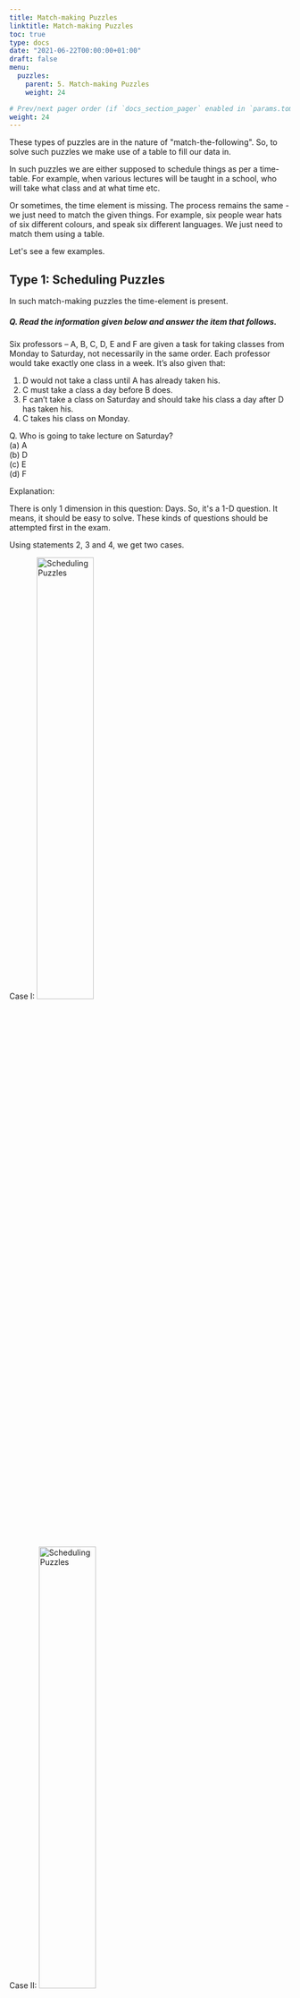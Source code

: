 ```yaml
---
title: Match-making Puzzles
linktitle: Match-making Puzzles
toc: true
type: docs
date: "2021-06-22T00:00:00+01:00"
draft: false
menu:
  puzzles:
    parent: 5. Match-making Puzzles
    weight: 24

# Prev/next pager order (if `docs_section_pager` enabled in `params.toml`)
weight: 24
---
```


These types of puzzles are in the nature of "match-the-following". So, to solve such puzzles we make use of a table to fill our data in.

In such puzzles we are either supposed to schedule things as per a time-table. For example, when various lectures will be taught in a school, who will take what class and at what time etc.  

Or sometimes, the time element is missing. The process remains the same - we just need to match the given things. For example, six people wear hats of six different colours, and speak six different languages. We just need to match them using a table.  

Let's see a few examples.

## Type 1: Scheduling Puzzles 

In such match-making puzzles the time-element is present. 

##### Q. Read the information given below and answer the item that follows.

Six professors – A, B, C, D, E and F are given a task for taking classes from Monday to Saturday, not necessarily in the same order. Each professor would take exactly one class in a week. It’s also given that:
1.	D would not take a class until A has already taken his.
2.	C must take a class a day before B does.
3.	F can’t take a class on Saturday and should take his class a day after D has taken his.
4.	C takes his class on Monday.

Q. Who is going to take lecture on Saturday? <br>
(a)	A <br>
(b)	D <br>
(c)	E <br>
(d)	F <br>


Explanation:<br>
<div class="Exp">

There is only 1 dimension in this question: Days. So, it's a 1-D question. It means, it should be easy to solve. These kinds of questions should be attempted first in the exam. 

Using statements 2, 3 and 4, we get two cases.

Case I:
<img src="../../../media/puzzles/scheduling-3.png" alt="Scheduling Puzzles" style="width:45%;height:45%;">

Case II:
<img src="../../../media/puzzles/scheduling-4.png" alt="Scheduling Puzzles" style="width:45%;height:45%;">

Now, as per statement 1, D would not take a class until A has already taken his. Thus, we may reject Case I. The final scenario may be depicted in the form of a table as follows:
<img src="../../../media/puzzles/scheduling-5.png" alt="Scheduling Puzzles" style="width:45%;height:45%;">

Answer: (c)
</div> <br>


##### Q. Read the information given below and answer the 3 (three) items that follow.

Lectures on 6 subjects viz. Physics, Chemistry, Maths, Biology, Computer Science and Physical Education have to be arranged in a week, starting from Monday to Saturday and have to be taken exactly by one professor each, out of A, B, C, D, E and F. Only one lecture can be arranged on each day. 

1.	Biology is to be scheduled on Wednesday.
2.	Professor B takes classes on the very first day of the week, but doesn’t teach Physics and Chemistry.
3.	Professor E teaches Physical Education, which is scheduled on Saturday.
4.	Class of Maths is to be scheduled immediately after Biology.
5.	On Wednesday, neither Professor C nor Professor A is available for teaching.
6.	F takes class just on the next day of B and do not teach Chemistry.

Q1. Which of the following combination of Day-Professor-Subject is definitely true? <br>
(a)	Tuesday-F-Physics <br>
(b)	Thursday-A-Maths <br>
(c)	Friday-C-Chemistry <br>
(d)	None of the above

Q2. Who is scheduled to take the class on Thursday? <br>
(a)	Professor A <br>
(b)	Professor B <br>
(c)	Professor C <br>
(d)	Data is not sufficient 

Q3. Which of the following statements are definitely correct? <br>
1.	On Tuesday F takes class of Physics <br>
2.	A or C take a class immediately after D <br>
3.	D teaches on Wednesday 

(a)	Only 1 & 2 are correct <br>
(b)	Only 2 is correct <br>
(c)	Only 3 is correct <br>
(d)	All 1, 2 and 3 are correct

Explanation:<br>
<div class="Exp">

There are 2 dimensions in this question: Subjects and Days. So, it's a 2-D question. It should be of mild difficulty level. 

Answer 1: (a) <br>
Using statements, 1, 2, 3, 4, we get the following picture:
<img src="../../../media/puzzles/scheduling-1.png" alt="Scheduling Puzzles" style="width:99%;height:99%;">

Professor B must be taking Computer Science, as we already know that Biology, Maths and Physical Education are scheduled on Wednesday, Thursday and Saturday respectively and as per statement 2, B doesn’t teach Physics and Chemistry.

Using statement 5 and 6, we get the following table:
<img src="../../../media/puzzles/scheduling-2.png" alt="Scheduling Puzzles" style="width:99%;height:99%;">

As either of A or C may be teaching on Thursday and Friday, option (b) & (c) can be ruled out. However, option (a) is definitely true.

Answer 2: (d) <br>
Either of the two professors, A or C can take the class on Thursday. Hence, the data is not sufficient.

Answer 3: (d) <br>
As its evident from the table drawn based on the information provided in the question, all the three given statements are true.
</div> <br>


## Type 2: Without Time element

In such match-making puzzles the time-element is absent. 

##### Q. Read the information given below and answer the item that follows.

A, B, C, D and E are skilled sportsman who live on different floors of a five-floor building.  The first floor is the lowest floor. They play Volleyball, Football, Basketball, Tennis and Cricket, not necessarily in that order. Each one of them play exactly one sport. It’s also given that:
1. The Tennis player lives above the Football player.
2. A lives on the first floor and does not play Football.
3. C is a Basketball player and lives above B.
4. Cricketer lives on the fifth floor.
5. Out of B and D, one is a Tennis player and the other is a Cricketer.

Which floor is occupied by the basketball player?
<pre>(a) Third   (b) Fourth    (c) Second   (d) None of these</pre>

Explanation:<br>
<div class="Exp">

Using the information given in 2nd and 4th statements, we get:
<img src="../../../media/puzzles/scheduling-6.png" alt="Scheduling Puzzles" style="width:63%;height:63%;">

According to the 3rd statement, C lives above B and according to the 5th statement, B is either a Tennis player or a Cricketer. However, B can’t be a Cricketer because if he is then it is not possible for C to live above him.

Hence, B must be a Tennis player and D a Cricketer. Hence, we get the following picture:
<img src="../../../media/puzzles/scheduling-7.png" alt="Scheduling Puzzles" style="width:63%;height:63%;">

According to the 1st statement, the Tennis player lives above the Football player. Thus, B can’t live on the second floor. Moreover C lives above B; thus B can’t occupy the fourth floor. Hence, B must be living on the third floor and C on the fourth floor above B.

The final picture that emerges may be depicted as below:
<img src="../../../media/puzzles/scheduling-8.png" alt="Scheduling Puzzles" style="width:63%;height:63%;">

Answer: (b)
</div> <br>

